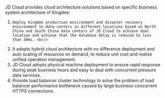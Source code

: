 JD Cloud provides cloud architecture solutions based on specific business system architecture of Kingdee:<br/>
 1) 	Deploy Kingdee production environment and disaster recovery environment to data centers in different locations based on North China and South China data centers of JD Cloud to achieve dual location and achieve that the database delay is reduced to less than 30ms. <br/>
2)	It adopts hybrid cloud architecture with no difference deployment and auto scaling of resources on demand, to reduce unit cost and realize unified operation management. <br/>
3)	JD Cloud adopts physical machine deployment to ensure rapid response during peak business hours and easy to deal with concurrent pressure data services. <br/>
4)	Provide load balancer cluster technology to solve the problem of load balancer performance bottleneck caused by large business concurrent HTTPS connections.